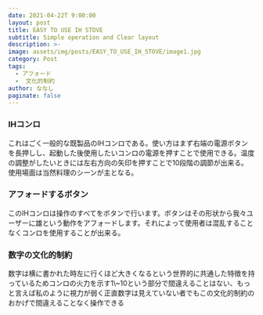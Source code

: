 ```yaml
---
date: 2021-04-22T 9:00:00
layout: post
title: EASY TO USE IH STOVE
subtitle: Simple operation and Clear layout
description: >-
image: assets/img/posts/EASY_TO_USE_IH_STOVE/image1.jpg
category: Post
tags: 
  - アフォード
  -  文化的制約
author: ななし
paginate: false
---
```


### IHコンロ
これはごく一般的な既製品のIHコンロである。使い方はまず右端の電源ボタンを長押しし、起動した後使用したいコンロの電源を押すことで使用できる。温度の調整がしたいときには左右方向の矢印を押すことで10段階の調節が出来る。使用場面は当然料理のシーンが主となる。

### アフォードするボタン
このIHコンロは操作のすべてをボタンで行います。ボタンはその形状から我々ユーザーに雄という動作をアフォードします。それによって使用者は混乱することなくコンロを使用することが出来る。

### 数字の文化的制約
数字は横に書かれた時左に行くほど大きくなるという世界的に共通した特徴を持っているためコンロの火力を示す1\\~10という部分で間違えることはない、もっと言えば私のように視力が弱く正直数字は見えていない者でもこの文化的制約のおかげで間違えることなく操作できる
